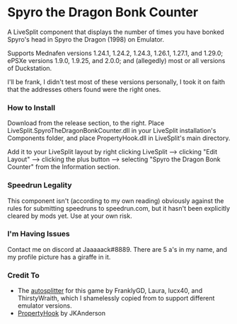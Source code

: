# Spyro the Dragon Bonk Counter

A LiveSplit component that displays the number of times you have bonked Spyro's head in Spyro the Dragon (1998) on Emulator.

Supports Mednafen versions 1.24.1, 1.24.2, 1.24.3, 1.26.1, 1.27.1, and 1.29.0; ePSXe versions 1.9.0, 1.9.25, and 2.0.0; and (allegedly) most or all versions of Duckstation.

I'll be frank, I didn't test most of these versions personally, I took it on faith that the addresses others found were the right ones.

### How to Install

Download from the release section, to the right. Place LiveSplit.SpyroTheDragonBonkCounter.dll in your LiveSplit installation's Components folder, and place PropertyHook.dll in LiveSplit's main directory.

Add it to your LiveSplit layout by right clicking LiveSplit --> clicking "Edit Layout" --> clicking the plus button --> selecting "Spyro the Dragon Bonk Counter" from the Information section.

### Speedrun Legality

This component isn't (according to my own reading) obviously against the rules for submitting speedruns to speedrun.com, but it hasn't been explicitly cleared by mods yet. Use at your own risk.

### I'm Having Issues

Contact me on discord at Jaaaaack#8889. There are 5 a's in my name, and my profile picture has a giraffe in it.

### Credit To
* The [autosplitter](https://gist.github.com/FranklyGD/c2cb3e35a14ba42f4b3890852b86a320) for this game by FranklyGD, Laura, lucx40, and ThirstyWraith, which I shamelessly copied from to support different emulator versions. 
* [PropertyHook](https://github.com/JKAnderson/PropertyHook) by JKAnderson
